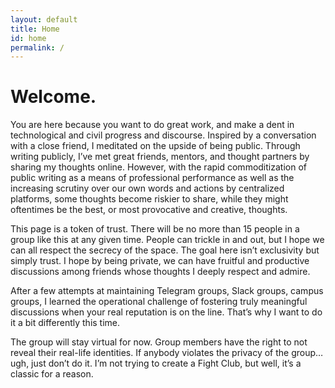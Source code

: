 ```yaml
---
layout: default
title: Home
id: home
permalink: /
---
```


<div>
  <h1>Welcome.</h1>
  
  <p>You are here because you want to do great work, and make a dent in technological and civil progress and discourse. 
Inspired by a conversation with a close friend, I meditated on the upside of being public. Through writing publicly, I’ve met great friends, mentors, and thought partners by sharing my thoughts online. However, with the rapid commoditization of public writing as a means of professional performance as well as the increasing scrutiny over our own words and actions by centralized platforms, some thoughts become riskier to share, while they might oftentimes be the best, or most provocative and creative, thoughts. </br>

This page is a token of trust. There will be no more than 15 people in a group like this at any given time. People can trickle in and out, but I hope we can all respect the secrecy of the space. The goal here isn’t exclusivity but simply trust. I hope by being private, we can have fruitful and productive discussions among friends whose thoughts I deeply respect and admire. </br>

After a few attempts at maintaining Telegram groups, Slack groups, campus groups, I learned the operational challenge of fostering truly meaningful discussions when your real reputation is on the line. That’s why I want to do it a bit differently this time. </br>

The group will stay virtual for now. Group members have the right to not reveal their real-life identities. If anybody violates the privacy of the group… ugh, just don’t do it. I’m not trying to create a Fight Club, but well, it’s a classic for a reason.</br>

</p>
</div>
